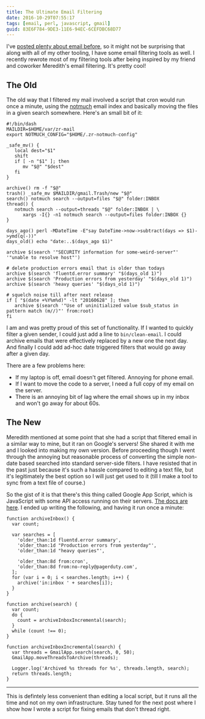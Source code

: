 ```yaml
---
title: The Ultimate Email Filtering
date: 2016-10-29T07:55:17
tags: [email, perl, javascript, gmail]
guid: 83E6F784-9DE3-11E6-94EC-6CEFDBC68D77
---
```

I've [posted plenty about email before](/tags/email), so it might not be
surprising that along with all of my other tooling, I have some email filtering
tools as well.  I recently rewrote most of my filtering tools after being
inspired by my friend and coworker Meredith's email filtering.  It's pretty
cool!

<!--more-->

## The Old

The old way that I filtered my mail involved a script that cron would run once a
minute, using the [notmuch](http://notmuchmail.org/) email index and basically
moving the files in a given search somewhere.  Here's an small bit of it:

```
#!/bin/dash
MAILDIR=$HOME/var/zr-mail
export NOTMUCH_CONFIG="$HOME/.zr-notmuch-config"

_safe_mv() {
   local dest="$1"
   shift
   if [ -n "$1" ]; then
      mv "$@" "$dest"
   fi
}

archive() rm -f "$@"
trash() _safe_mv $MAILDIR/gmail.Trash/new "$@"
search() notmuch search --output=files "$@" folder:INBOX
thread() {
   notmuch search --output=threads "$@" folder:INBOX | \
      xargs -I{} -n1 notmuch search --output=files folder:INBOX {}
}

days_ago() perl -MDateTime -E"say DateTime->now->subtract(days => $1)->ymd(q(-))"
days_old() echo "date:..$(days_ago $1)"

archive $(search '"SECURITY information for some-weird-server"' '"unable to resolve host"')

# delete production errors email that is older than todays
archive $(search 'fluentd.error summary' "$(days_old 1)")
archive $(search 'Production errors from yesterday' "$(days_old 1)")
archive $(search 'heavy queries' "$(days_old 1)")

# squelch noise till after next release
if [ "$(date +%Y%m%d)" -lt "20160628" ]; then
   archive $(search '"Use of uninitialized value $sub_status in pattern match (m//)"' from:root)
fi

```

I am and was pretty proud of this set of functionality.  If I wanted to quickly
filter a given sender, I could just add a line to `bin/clean-email`.  I could
archive emails that were effectively replaced by a new one the next day.  And
finally I could add ad-hoc date triggered filters that would go away after a
given day.

There are a few problems here:

 * If my laptop is off, email doesn't get filtered.  Annoying for phone email.
 * If I want to move the code to a server, I need a full copy of my email on
   the server.
 * There is an annoying bit of lag where the email shows up in my inbox and
   won't go away for about 60s.

## The New

Meredith mentioned at some point that she had a script that filtered email in a
similar way to mine, but it ran on Google's servers!  She shared it with me and
I looked into making my own version.  Before proceeding though I went through
the annoying but reasonable process of converting the simple non-date based
searched into standard server-side filters.  I have resisted that in the past
just because it's such a hassle compared to editing a text file, but it's
legitimately the best option so I will just get used to it (till I make a tool
to sync from a text file of course.)

So the gist of it is that there's this thing called Google App Script, which is
JavaScript with some API access running on their servers.  [The docs are
here](https://developers.google.com/apps-script/reference/gmail/).  I ended up
writing the following, and having it run once a minute:

```
function archiveInbox() {
  var count;
  
  var searches = [
    'older_than:1d fluentd.error summary',
    'older_than:1d "Production errors from yesterday"',
    'older_than:1d "heavy queries"',
    
    'older_than:8d from:cron',
    'older_than:8d from:no-reply@pagerduty.com',
  ];
  for (var i = 0; i < searches.length; i++) {
    archive('in:inbox ' + searches[i]);
  }
}

function archive(search) {
  var count;
  do {
    count = archiveInboxIncremental(search);
  }
  while (count !== 0);
}

function archiveInboxIncremental(search) {
  var threads = GmailApp.search(search, 0, 50);
  GmailApp.moveThreadsToArchive(threads);

  Logger.log('Archived %s threads for %s', threads.length, search);
  return threads.length;
}
```

---

This is defintely less convenient than editing a local script, but it runs all
the time and not on my own infrastructure.  Stay tuned for the next post where I
show how I wrote a script for fixing emails that don't thread right.
